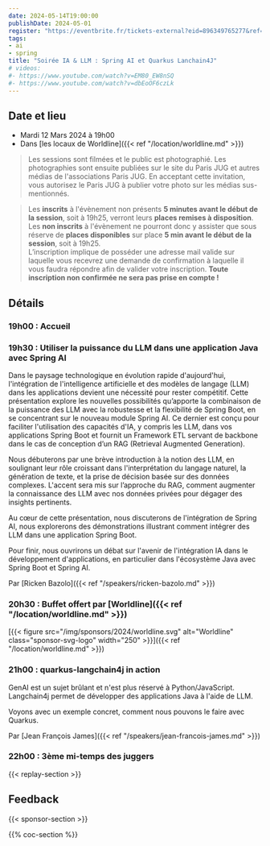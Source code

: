 ```yaml
---
date: 2024-05-14T19:00:00
publishDate: 2024-05-01
register: "https://eventbrite.fr/tickets-external?eid=896349765277&ref=etckt"
tags:
- ai
- spring
title: "Soirée IA & LLM : Spring AI et Quarkus Lanchain4J"
# videos:
#- https://www.youtube.com/watch?v=EM80_EW8nSQ
#- https://www.youtube.com/watch?v=dbEoOF6czLk 
---
```


## Date et lieu

* Mardi 12 Mars 2024 à 19h00
* Dans [les locaux de Worldline]({{< ref "/location/worldline.md" >}})

> Les sessions sont filmées et le public est photographié. Les photographies sont ensuite publiées sur le site du Paris JUG et autres médias de l'associations Paris JUG. En acceptant cette invitation, vous autorisez le Paris JUG à publier votre photo sur les médias sus-mentionnés.

> Les **inscrits** à l'évènement non présents **5 minutes avant le début de la session**, soit à 19h25, verront leurs **places remises à disposition**.  
Les **non inscrits** à l'évènement ne pourront donc y assister que sous réserve de **places disponibles** sur place **5 min avant le début de la session**, soit à 19h25.  
L’inscription implique de posséder une adresse mail valide sur laquelle vous recevrez une demande de confirmation à laquelle il vous faudra répondre afin de valider votre inscription.
**Toute inscription non confirmée ne sera pas prise en compte !**

## Détails

### 19h00 : Accueil

### 19h30 : Utiliser la puissance du LLM dans une application Java avec Spring AI


Dans le paysage technologique en évolution rapide d'aujourd'hui, l'intégration de l'intelligence artificielle et des modèles de langage (LLM) dans les applications devient une nécessité pour rester compétitif.
Cette présentation explore les nouvelles possibilités qu’apporte la combinaison de la puissance des LLM avec la robustesse et la flexibilité de Spring Boot, en se concentrant sur le nouveau module Spring AI.
Ce dernier est conçu pour faciliter l'utilisation des capacités d'IA, y compris les LLM, dans vos applications Spring Boot et fournit un Framework ETL servant de backbone dans le cas de conception d’un RAG (Retrieval Augmented Generation).

Nous débuterons par une brève introduction à la notion des LLM, en soulignant leur rôle croissant dans l'interprétation du langage naturel, la génération de texte, et la prise de décision basée sur des données complexes.
L'accent sera mis sur l’approche du RAG, comment augmenter la connaissance des LLM avec nos données privées pour dégager des insights pertinents.

Au cœur de cette présentation, nous discuterons de l'intégration de Spring AI, nous explorerons des démonstrations illustrant comment intégrer des LLM dans une application Spring Boot.

Pour finir, nous ouvrirons un débat sur l'avenir de l'intégration IA dans le développement d'applications, en particulier dans l'écosystème Java avec Spring Boot et Spring AI.

Par [Ricken Bazolo]({{< ref "/speakers/ricken-bazolo.md" >}})

### 20h30 : Buffet offert par [Worldline]({{< ref "/location/worldline.md" >}})

[{{< figure src="/img/sponsors/2024/worldline.svg" alt="Worldline" class="sponsor-svg-logo" width="250" >}}]({{< ref "/location/worldline.md" >}})

### 21h00 : quarkus-langchain4j in action

GenAI est un sujet brûlant et n'est plus réservé à Python/JavaScript.
Langchain4j permet de développer des applications Java à l'aide de LLM.

Voyons avec un exemple concret, comment nous pouvons le faire avec Quarkus.

Par [Jean François James]({{< ref "/speakers/jean-francois-james.md" >}})

### 22h00 : 3ème mi-temps des juggers

{{< replay-section >}}

## Feedback

{{< sponsor-section >}}

{{% coc-section %}}
